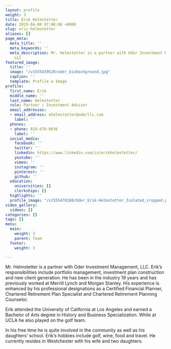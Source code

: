 ```yaml
---
layout: profile
weight: 3
title: Erik Helmstetter
date: 2019-04-08 07:00:00 +0000
slug: eric-helmstetter
aliases: []
page_meta:
  meta_title: ''
  meta_keywords: ''
  meta_description: Mr. Helmstetter is a partner with Oder Investment Management,
    LLC
featured_image:
  title: ''
  image: "/v1555439520/oder_biobackground.jpg"
  caption: ''
  template: Profile w Image
profile:
  first_name: Erik
  middle_name: ''
  last_name: Helmstetter
  role: Partner / Investment Adviser
  email_addresses:
  - email_address: ehelmstetter@oderllc.com
    label: ''
  phones:
  - phone: 818-676-0036
    label: ''
  social_media:
    facebook: ''
    twitter: ''
    linkedin: https://www.linkedin.com/in/erikhelmstetter/
    youtube: ''
    vimeo: ''
    instagram: ''
    pinterest: ''
    github: ''
  education:
    universities: []
    clerkships: []
  highlights: ''
  profile_image: "/v1555478100/Oder_Erik-Helmstetter_Isolated_cropped.png"
video_gallery:
  videos: []
categories: []
tags: []
menu:
  main:
    weight: 3
    parent: Team
  footer:
    weight: 3

---
```

Mr. Helmstetter is a partner with Oder Investment Management, LLC. Erik’s responsibilities include portfolio management, investment plan construction and new client generation. He has been in the industry 19 years and has previously worked at Merrill Lynch and Morgan Stanley. His experience is enhanced by his professional designations as a Certified Financial Planner, Chartered Retirement Plan Specialist and Chartered Retirement Planning Counselor.

Erik attended the University of California at Los Angeles and earned a Bachelor of Arts degree in History and Business Specialization. While at UCLA he also played on the golf team.

In his free time he is quite involved in the community as well as his daughters’ school. Erik’s hobbies include golf, wine, food and travel. He currently resides in Westchester with his wife and two daughters.